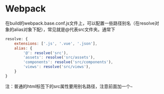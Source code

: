 # Webpack

在build的webpack.base.conf.js文件上，可以配置一些路径别名（在resolve对象的alias对象下配），常见就是@代表src文件夹。通常下

```js
resolve: {
    extensions: ['.js', '.vue', '.json'],
    alias: {
        '@': resolve('src'),
        'assets': resolve('src/assets'),    		
        'components': resolve('src/components'),
        'views': resolve('src/views'),
    }    
}
```

注：普通的html标签下的src属性要用别名路径，注意前面加一个`~`

